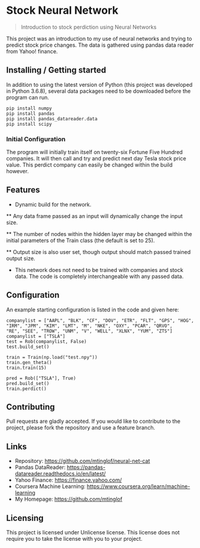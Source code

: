 # Stock Neural Network  
> Introduction to stock perdiction using Neural Networks 

This project was an introduction to my use of neural networks and trying to predict stock price changes. The data is gathered using pandas data reader from Yahoo! finance.   

## Installing / Getting started

In addition to using the latest version of Python (this project was developed in Python 3.6.8), several data packages need to be downloaded before the program can run. 

```
pip install numpy
pip install pandas
pip install pandas_datareader.data
pip install scipy
```

### Initial Configuration

The program will initially train itself on twenty-six Fortune Five Hundred companies. It will then call and try and predict next day Tesla stock price value. This perdict company can easily be changed within the build however. 

## Features

* Dynamic build for the network. 

** Any data frame passed as an input will dynamically change the input size. 

** The number of nodes within the hidden layer may be changed within the initial parameters of the Train class (the default is set to 25). 

** Output size is also user set, though output should match passed trained output size.  

* This network does not need to be trained with companies and stock data. The code is completely interchangeable with any passed data. 

## Configuration

An example starting configuration is listed in the code and given here: 

```
companylist = ["AAPL", "BLK", "CF", "DOV", "ETR", "FLT", "GPS", "HOG", "IRM", "JPM", "KIM", "LMT", "M", "NKE", "OXY", "PCAR", "QRVO", 
"RE", "SEE", "TROW", "UNM", "V", "WELL", "XLNX", "YUM", "ZTS"]
companylist = ["TSLA"]
test = Rob(companylist, False)
test.build_set()

train = Train(np.load("test.npy"))
train.gen_theta()
train.train(15)

pred = Rob(["TSLA"], True)
pred.build_set()
train.perdict()
```

## Contributing

Pull requests are gladly accepted. If you would like to contribute to the project, please fork the repository and use a feature branch.

## Links

- Repository: https://github.com/mtinglof/neural-net-cat
- Pandas DataReader: https://pandas-datareader.readthedocs.io/en/latest/
- Yahoo Finance: https://finance.yahoo.com/
- Coursera Machine Learning: https://www.coursera.org/learn/machine-learning
- My Homepage: https://github.com/mtinglof

## Licensing

This project is licensed under Unlicense license. This license does not require you to take the license with you to your project.
